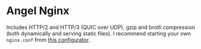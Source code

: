# Angel Nginx
Includes HTTP/2 and HTTP/3 (QUIC over UDP), gzip and brotli compression (both dynamically and serving static files). 
I recommend starting your own `nginx.conf` from [this configurator](https://ssl-config.mozilla.org/#server=nginx&version=1.28.0&config=modern&openssl=3.4.0&guideline=5.7).